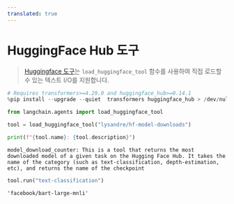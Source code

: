 ```yaml
---
translated: true
---
```


# HuggingFace Hub 도구

>[Huggingface 도구](https://huggingface.co/docs/transformers/v4.29.0/en/custom_tools)는 `load_huggingface_tool` 함수를 사용하여 직접 로드할 수 있는 텍스트 I/O를 지원합니다.

```python
# Requires transformers>=4.29.0 and huggingface_hub>=0.14.1
%pip install --upgrade --quiet  transformers huggingface_hub > /dev/null
```

```python
from langchain.agents import load_huggingface_tool

tool = load_huggingface_tool("lysandre/hf-model-downloads")

print(f"{tool.name}: {tool.description}")
```

```output
model_download_counter: This is a tool that returns the most downloaded model of a given task on the Hugging Face Hub. It takes the name of the category (such as text-classification, depth-estimation, etc), and returns the name of the checkpoint
```

```python
tool.run("text-classification")
```

```output
'facebook/bart-large-mnli'
```
